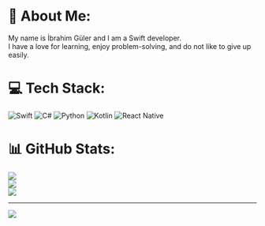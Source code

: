 # 💫 About Me:
My name is İbrahim Güler and I am a Swift developer. <br>I have a love for learning, enjoy problem-solving, and do not like to give up easily.


# 💻 Tech Stack:
![Swift](https://img.shields.io/badge/swift-F54A2A?style=for-the-badge&logo=swift&logoColor=white) ![C#](https://img.shields.io/badge/c%23-%23239120.svg?style=for-the-badge&logo=c-sharp&logoColor=white) ![Python](https://img.shields.io/badge/python-3670A0?style=for-the-badge&logo=python&logoColor=ffdd54) ![Kotlin](https://img.shields.io/badge/kotlin-%230095D5.svg?style=for-the-badge&logo=kotlin&logoColor=white) ![React Native](https://img.shields.io/badge/react_native-%2320232a.svg?style=for-the-badge&logo=react&logoColor=%2361DAFB)
# 📊 GitHub Stats:
![](https://github-readme-stats.vercel.app/api?username=devibrahimguler&theme=dark&hide_border=false&include_all_commits=false&count_private=false)<br/>
![](https://github-readme-streak-stats.herokuapp.com/?user=devibrahimguler&theme=dark&hide_border=false)<br/>
![](https://github-readme-stats.vercel.app/api/top-langs/?username=devibrahimguler&theme=dark&hide_border=false&include_all_commits=false&count_private=false&layout=compact)

---
[![](https://visitcount.itsvg.in/api?id=devibrahimguler&icon=0&color=0)](https://visitcount.itsvg.in)
